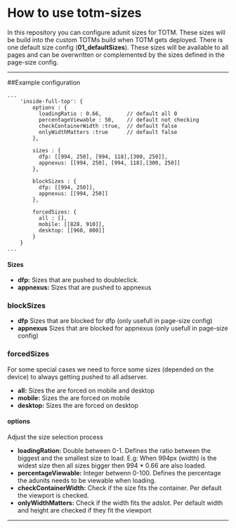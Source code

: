 # How to use totm-sizes

In this repository you can configure adunit sizes for TOTM. These sizes will be build into the custom TOTMs build when TOTM gets deployed.
There is one default size config (**01_defaultSizes**). These sizes will be available to all pages and can be overwritten or complemented by the sizes defined in the page-size config.

***
##Example configuration
```
...
    'inside-full-top': {
        options : {
          loadingRatio : 0.66,        // default all 0
          percentageViewable : 50,    // default not checking
          checkContainerWidth :true,  // default false
          onlyWidthMatters :true      // default false          
        },        
        
        sizes : {
          dfp: [[994, 250], [994, 118],[300, 250]],
          appnexus: [[994, 250], [994, 118],[300, 250]]
        },   
        
        blockSizes : {
          dfp: [[994, 250]],
          appnexus: [[994, 250]]
        },
        
        forcedSizes: {
          all : [],
          mobile: [[828, 910]],
          desktop: [[960, 800]]
        }
    }
...       
```

 #### Sizes
* **dfp:** Sizes that are pushed to doubleclick.
* **appnexus:** Sizes that are pushed to appnexus

### blockSizes 
* **dfp** Sizes that are blocked for dfp (only usefull in page-size config)
* **appnexus** Sizes that are blocked for appnexus (only usefull in page-size config)

### forcedSizes
For some special cases we need to force some sizes (depended on the device) to always getting pushed to all adserver.

* **all:** Sizes the are forced on mobile and desktop
* **mobile:** Sizes the are forced on mobile 
* **desktop:** Sizes the are forced on desktop 

#### options
Adjust the size selection process
* **loadingRation:** Double between 0-1. Defines the ratio between the biggest and the smallest size to load. E.g: When 994px (width) is the widest size then all sizes bigger then 994 * 0.66 are also loaded.
* **percentageViewable:** Integer betwenn 0-100. Defines the percentage the adunits needs to be viewable when loading.
* **checkContainerWidth:**  Check if the size fits the container. Per default the viewport is checked.
* **onlyWidthMatters:** Check if the width fits the adslot. Per default width and height are checked if they fit the viewport

***





